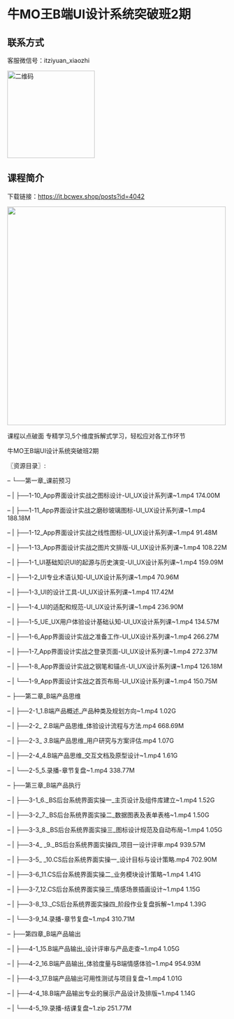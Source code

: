 # 牛MO王B端UI设计系统突破班2期

## 联系方式

客服微信号：itziyuan_xiaozhi

<img src="https://ziyuanyun.oss-cn-guangzhou.aliyuncs.com/common/20240614073449/666b82192834a.jpg" width="200" height="200" alt="二维码">

## 课程简介

下载链接：https://it.bcwex.shop/posts?id=4042

<img src="https://ziyuanyun.oss-cn-guangzhou.aliyuncs.com/yun/20240515185600/664494c0ebf09.jpg" width="500" alt="">

  课程以点破面 专精学习,5个维度拆解式学习，轻松应对各工作环节

 牛MO王B端UI设计系统突破班2期



 〖资源目录〗:

 – └──第一章_课前预习

 – | ├──1-10_App界面设计实战之图标设计-UI_UX设计系列课~1.mp4 174.00M

 – | ├──1-11_App界面设计实战之磨砂玻璃图标-UI_UX设计系列课~1.mp4 188.18M

 – | ├──1-12_App界面设计实战之线性图标-UI_UX设计系列课~1.mp4 91.48M

 – | ├──1-13_App界面设计实战之图片文排版-UI_UX设计系列课~1.mp4 108.22M

 – | ├──1-1_UI基础知识UI的起源与历史演变-UI_UX设计系列课~1.mp4 159.09M

 – | ├──1-2_UI专业术语认知-UI_UX设计系列课~1.mp4 70.96M

 – | ├──1-3_UI的设计工具-UI_UX设计系列课~1.mp4 117.42M

 – | ├──1-4_UI的适配和规范-UI_UX设计系列课~1.mp4 236.90M

 – | ├──1-5_UE_UX用户体验设计基础认知-UI_UX设计系列课~1.mp4 134.57M

 – | ├──1-6_App界面设计实战之准备工作-UI_UX设计系列课~1.mp4 266.27M

 – | ├──1-7_App界面设计实战之登录页面-UI_UX设计系列课~1.mp4 272.37M

 – | ├──1-8_App界面设计实战之钢笔和锚点-UI_UX设计系列课~1.mp4 126.18M

 – | └──1-9_App界面设计实战之首页布局-UI_UX设计系列课~1.mp4 150.75M

 – ├──第二章_B端产品思维

 – | ├──2-1_1.B端产品概述_产品种类及规划方向~1.mp4 1.02G

 – | ├──2-2_ _2_.B端产品思维_体验设计流程与方法.mp4 668.69M

 – | ├──2-3_ _3_.B端产品思维_用户研究与方案评估.mp4 1.07G

 – | ├──2-4_4.B端产品思维_交互文档及原型设计~1.mp4 1.61G

 – | └──2-5_5.录播-章节复盘~1.mp4 338.77M

 – ├──第三章_B端产品执行

 – | ├──3-1_6._BS后台系统界面实操一_主页设计及组件库建立~1.mp4 1.52G

 – | ├──3-2_7._BS后台系统界面实操二_数据图表及表单表格~1.mp4 1.50G

 – | ├──3-3_8._BS后台系统界面实操三_图标设计规范及自动布局~1.mp4 1.05G

 – | ├──3-4_ _9._BS后台系统界面实操四_项目一设计评审.mp4 939.57M

 – | ├──3-5_ _10.CS后台系统界面实操一_设计目标与设计策略.mp4 702.90M

 – | ├──3-6_11.CS后台系统界面实操二_业务模块设计策略~1.mp4 1.41G

 – | ├──3-7_12.CS后台系统界面实操三_情感场景插画设计~1.mp4 1.15G

 – | ├──3-8_13._CS后台系统界面实操四_阶段作业复盘拆解~1.mp4 1.39G

 – | └──3-9_14.录播-章节复盘~1.mp4 310.71M

 – ├──第四章_B端产品输出

 – | ├──4-1_15.B端产品输出_设计评审与产品走查~1.mp4 1.05G

 – | ├──4-2_16.B端产品输出_体验度量与B端情感体验~1.mp4 954.93M

 – | ├──4-3_17.B端产品输出可用性测试与项目复盘~1.mp4 1.01G

 – | ├──4-4_18.B端产品输出专业的展示产品设计及排版~1.mp4 1.14G

 – | └──4-5_19.录播-结课复盘~1.zip 251.77M

  